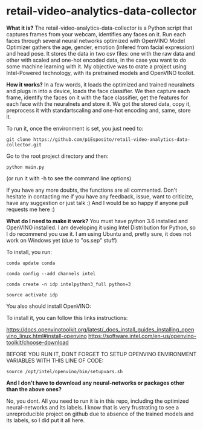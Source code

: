 # retail-video-analytics-data-collector

**What it is?**
The retail-video-analytics-data-collector is a Python script that captures frames from your webcam, identifies any faces on it. Run each faces through several neural networks optimized with OpenVINO Model Optimizer gathers the age, gender, emotion (infered from facial expression) and head pose. It stores the data in two csv files: one with the raw data and other with scaled and one-hot encoded data, in the case you want to do some machine learning with it. My objective was to crate a project using Intel-Powered technology, with its pretrained models and OpenVINO toolkit. 

**How it works?** 
 In a few words, it loads the optimized and trained neuralnets and plugs in into a device, loads the face classifier. We then capture each frame, identify the faces on it with the face classifier, get the features for each face with the neuralnets and store it. We got the stored data, copy it, preprocess it with standartscaling and one-hot encoding and, same, store it.
 
 To run it, once the environment is set, you just need to:
 
 
 `git clone https://github.com/piEsposito/retail-video-analytics-data-collector.git`
 
 
 Go to the root project directory and then:
 
 
 `python main.py`
 
 
 (or run it with -h to see the command line options)
 
 
 If you have any more doubts, the functions are all commented. Don't hesitate in contacting me if you have any feedback, issue, want to criticize, have any suggestion or just talk :) And I would be so happy if anyone pull requests me here :)
 
 **What do I need to make it work?**
You must have python 3.6 installed and OpenVINO installed. I am developing it using Intel Distribution for Python, so I do recommend you use it. I am using Ubuntu and, pretty sure, it does not work on Windows yet (due to "os.sep" stuff)

To install, you run: 


`conda update conda`


`conda config --add channels intel`


`conda create -n idp intelpython3_full python=3`


`source activate idp`

You also should install OpenVINO:

To install it, you can follow this links instructions:

https://docs.openvinotoolkit.org/latest/_docs_install_guides_installing_openvino_linux.html#install-openvino
https://software.intel.com/en-us/openvino-toolkit/choose-download

BEFORE YOU RUN IT, DONT FORGET TO SETUP OPENVINO ENVIRONMENT VARIABLES WITH THIS LINE OF CODE:


`source /opt/intel/openvino/bin/setupvars.sh`

**And I don't have to download any neural-networks or packages other than the above ones?**


No, you dont. All you need to run it is in this repo, including the optimized neural-networks and its labels. I know that is very frustrating to see a unreproducible project on github due to absence of the trained models and its labels, so I did put it all here. 

